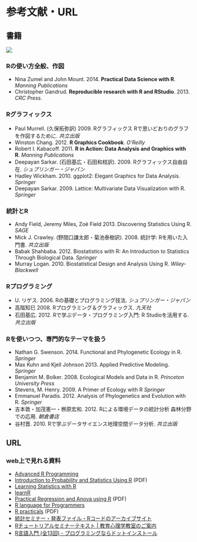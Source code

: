 # 参考文献・URL

## 書籍

![](https://github.com/YokohamaR/yokohama.r/wiki/src/images/r-books.jpg)

### Rの使い方全般、作図

* Nina Zumel and John Mount. 2014. **Practical Data Science with R**. *Manning Publications*
* Christopher Gandrud. **Reproducible research with R and RStudio**. 2013. *CRC Press*.

### Rグラフィックス

* Paul Murrell. (久保拓弥訳) 2009. Rグラフィックス Rで思いどおりのグラフを作図するために. *共立出版*
* Winston Chang. 2012. **R Graphics Cookbook**. *O'Reilly*
* Robert I. Kabacoff. 2011. **R in Action: Data Analysis and Graphics with R**. *Manning Publications*
* Deepayan Sarkar. (石田基広・石田和枝訳). 2009. Rグラフィックス自由自在. *シュプリンガー・ジャパン*
* Hadley Wickham. 2010. ggplot2: Elegant Graphics for Data Analysis. *Springer*
* Deepayan Sarkar. 2009. Lattice: Multivariate Data Visualization with R. *Springer*

### 統計とR

* Andy Field, Jeremy Miles, Zoë Field 2013. Discovering Statistics Using R. *SAGE*
* Mick J. Crawley. (野間口謙太郎・菊池泰樹訳). 2008. 統計学: Rを用いた入門書. *共立出版*
* Babak Shahbaba. 2012. Biostatistics with R: An Introduction to Statistics Through Biological Data. *Springer*
* Murray Logan. 2010. Biostatistical Design and Analysis Using R. *Wiley-Blackwell*

### Rプログラミング

* U. リゲス. 2006. Rの基礎とプログラミング技法. *シュプリンガー・ジャパン*
* 高階知巳 2008. Rプログラミング＆グラフィックス. *九天社*
* 石田基広. 2012. Rで学ぶデータ・プログラミング入門: R Studioを活用する. *共立出版*

### Rを使いつつ、専門的なテーマを扱う

* Nathan G. Swenson. 2014. Functional and Phylogenetic Ecology in R. *Springer*
* Max Kuhn and Kjell Johnson 2013. Applied Predictive Modeling. *Springer*
* Benjamin M. Bolker. 2008. Ecological Models and Data in R. *Princeton University Press*
* Stevens, M. Henry. 2009. A Primer of Ecology with R *Springer*
* Emmanuel Paradis. 2012. Analysis of Phylogenetics and Evolution with R. *Springer*
* 吉本敦・加茂憲一・栁原宏和. 2012. Rによる環境データの統計分析 森林分野での応用. *朝倉書店*
* 谷村晋. 2010. Rで学ぶデータサイエンス地理空間データ分析. *共立出版*

## URL

### web上で見れる資料

* [Advanced R Programming](http://adv-r.had.co.nz)
* [Introduction to Probability and Statistics Using R](http://cran.r-project.org/web/packages/IPSUR/vignettes/IPSUR.pdf) (PDF)
* [Learning Statistics with R](http://health.adelaide.edu.au/psychology/ccs/teaching/lsr/)
* [learnR](http://renkun.me/learnR/)
* [Practical Regression and Anova using R](http://cran.r-project.org/doc/contrib/Faraway-PRA.pdf) (PDF)
* [R language for Programmers](http://www.johndcook.com/R_language_for_programmers.html)
* [R practicals](http://www.columbia.edu/%7Ecjd11/charles_dimaggio/DIRE/resources/R/practicalsBookNoAns.pdf) (PDF)
* [統計セミナー・発表ファイル・Rコードのアーカイブサイト](http://www.ecology.kyoto-u.ac.jp/~ushima/rstat.html)
* [Rチュートリアルセミナーテキスト | 教育心理学教室のご案内](http://psycho.edu.yamaguchi-u.ac.jp/?page_id=626)
* [R言語入門 (全13回) - プログラミングならドットインストール](http://dotinstall.com/lessons/basic_r)
